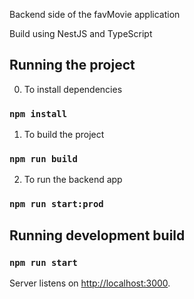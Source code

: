 Backend side of the favMovie application

Build using NestJS and TypeScript

## Running the project

0. To install dependencies
### `npm install`

1. To build the project
### `npm run build `

2. To run the backend app
### `npm run start:prod`

## Running development build
### `npm run start`

Server listens on [http://localhost:3000](http://localhost:3000).